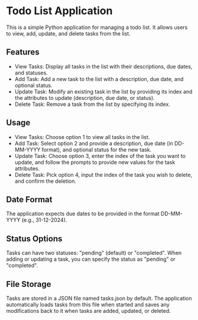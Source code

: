 # Todo List Application

This is a simple Python application for managing a todo list. It allows users to view, add, update, and delete tasks from the list.


## Features
- View Tasks: Display all tasks in the list with their descriptions, due dates, and statuses.
- Add Task: Add a new task to the list with a description, due date, and optional status.
- Update Task: Modify an existing task in the list by providing its index and the attributes to  update (description, due date, or status).
- Delete Task: Remove a task from the list by specifying its index.

## Usage
- View Tasks: Choose option 1 to view all tasks in the list.
- Add Task: Select option 2 and provide a description, due date (in DD-MM-YYYY format), and optional status for the new task.
- Update Task: Choose option 3, enter the index of the task you want to update, and follow the prompts to provide new values for the task attributes.
- Delete Task: Pick option 4, input the index of the task you wish to delete, and confirm the deletion.

## Date Format
The application expects due dates to be provided in the format DD-MM-YYYY (e.g., 31-12-2024).

## Status Options
Tasks can have two statuses: "pending" (default) or "completed". When adding or updating a task, you can specify the status as "pending" or "completed".

## File Storage
Tasks are stored in a JSON file named tasks.json by default. The application automatically loads tasks from this file when started and saves any modifications back to it when tasks are added, updated, or deleted.
